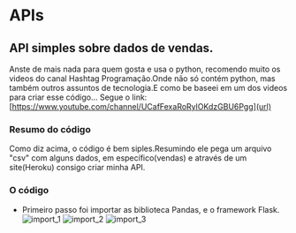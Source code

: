 # APIs
## API simples sobre dados de vendas. ##

Anste de mais nada para quem gosta e usa o python, recomendo muito os videos do canal Hashtag Programação.Onde não só contém python, mas também outros assuntos de tecnologia.E como be baseei em um dos videos para criar esse código...
Segue o link: [https://www.youtube.com/channel/UCafFexaRoRylOKdzGBU6Pgg](url)

### Resumo do código ###
Como diz acima, o código é bem siples.Resumindo ele pega um arquivo "csv" com alguns dados, em específico(vendas) e através de um site(Heroku) consigo criar minha API.

### O código ###
- Primeiro passo foi importar as biblioteca Pandas, e o framework Flask.
![import_1](https://user-images.githubusercontent.com/68728828/147696906-9c07c8da-7684-48fe-8e9c-76367ca9d33c.jpg)
![import_2](https://user-images.githubusercontent.com/68728828/147696914-3835b6e2-fd89-4a7d-b8a7-534aef6761a6.jpg)
![import_3](https://user-images.githubusercontent.com/68728828/147696918-e1f86f6f-4a0e-45b8-a1a4-714663ed0cc3.jpg)
